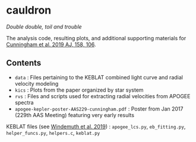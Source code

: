 # cauldron
*Double double, toil and trouble*

The analysis code, resulting plots, and additional supporting materials for [Cunningham et al. 2019 AJ, 158, 106](https://iopscience.iop.org/article/10.3847/1538-3881/ab2d2b).

## Contents

* `data` : Files pertaining to the KEBLAT combined light curve and radial velocity modeling
* `kics` : Plots from the paper organized by star system
* `rvs` : Files and scripts used for extracting radial velocities from APOGEE spectra
* `apogee-kepler-poster-AAS229-cunningham.pdf` : Poster from Jan 2017 (229th AAS Meeting) featuring very early results

KEBLAT files (see [Windemuth et al. 2019](https://arxiv.org/abs/1908.00139)) : `apogee_lcs.py`, `eb_fitting.py`, `helper_funcs.py`, `helpers.c`, `keblat.py`

